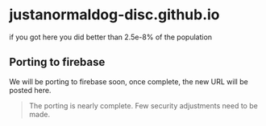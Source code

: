 # justanormaldog-disc.github.io

if you got here you did better than 2.5e-8% of the population

## Porting to firebase
We will be porting to firebase soon, once complete, the new URL will be posted here.

> The porting is nearly complete. Few security adjustments need to be made.
